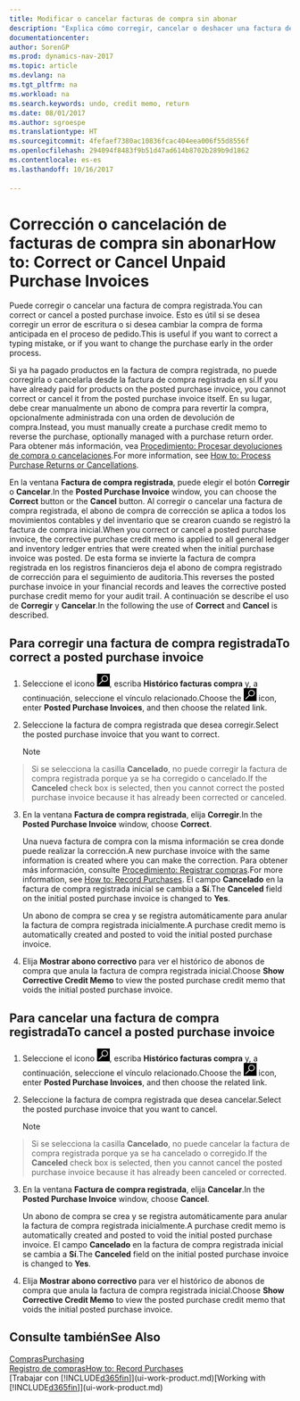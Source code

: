 ```yaml
---
title: Modificar o cancelar facturas de compra sin abonar
description: "Explica cómo corregir, cancelar o deshacer una factura de compra registrada y crear automáticamente un abono de compra."
documentationcenter: 
author: SorenGP
ms.prod: dynamics-nav-2017
ms.topic: article
ms.devlang: na
ms.tgt_pltfrm: na
ms.workload: na
ms.search.keywords: undo, credit memo, return
ms.date: 08/01/2017
ms.author: sgroespe
ms.translationtype: HT
ms.sourcegitcommit: 4fefaef7380ac10836fcac404eea006f55d8556f
ms.openlocfilehash: 294094f8483f9b51d47ad614b8702b289b9d1862
ms.contentlocale: es-es
ms.lasthandoff: 10/16/2017

---
```

# <a name="how-to-correct-or-cancel-unpaid-purchase-invoices"></a><span data-ttu-id="0003a-103">Corrección o cancelación de facturas de compra sin abonar</span><span class="sxs-lookup"><span data-stu-id="0003a-103">How to: Correct or Cancel Unpaid Purchase Invoices</span></span>
<span data-ttu-id="0003a-104">Puede corregir o cancelar una factura de compra registrada.</span><span class="sxs-lookup"><span data-stu-id="0003a-104">You can correct or cancel a posted purchase invoice.</span></span> <span data-ttu-id="0003a-105">Esto es útil si se desea corregir un error de escritura o si desea cambiar la compra de forma anticipada en el proceso de pedido.</span><span class="sxs-lookup"><span data-stu-id="0003a-105">This is useful if you want to correct a typing mistake, or if you want to change the purchase early in the order process.</span></span>

<span data-ttu-id="0003a-106">Si ya ha pagado productos en la factura de compra registrada, no puede corregirla o cancelarla desde la factura de compra registrada en sí.</span><span class="sxs-lookup"><span data-stu-id="0003a-106">If you have already paid for products on the posted purchase invoice, you cannot correct or cancel it from the posted purchase invoice itself.</span></span> <span data-ttu-id="0003a-107">En su lugar, debe crear manualmente un abono de compra para revertir la compra, opcionalmente administrada con una orden de devolución de compra.</span><span class="sxs-lookup"><span data-stu-id="0003a-107">Instead, you must manually create a purchase credit memo to reverse the purchase, optionally managed with a purchase return order.</span></span> <span data-ttu-id="0003a-108">Para obtener más información, vea [Procedimiento: Procesar devoluciones de compra o cancelaciones](purchasing-how-process-purchase-returns-cancellations.md).</span><span class="sxs-lookup"><span data-stu-id="0003a-108">For more information, see [How to: Process Purchase Returns or Cancellations](purchasing-how-process-purchase-returns-cancellations.md).</span></span>

<span data-ttu-id="0003a-109">En la ventana **Factura de compra registrada**, puede elegir el botón **Corregir** o **Cancelar**.</span><span class="sxs-lookup"><span data-stu-id="0003a-109">In the **Posted Purchase Invoice** window, you can choose the **Correct** button or the **Cancel** button.</span></span> <span data-ttu-id="0003a-110">Al corregir o cancelar una factura de compra registrada, el abono de compra de corrección se aplica a todos los movimientos contables y del inventario que se crearon cuando se registró la factura de compra inicial.</span><span class="sxs-lookup"><span data-stu-id="0003a-110">When you correct or cancel a posted purchase invoice, the corrective purchase credit memo is applied to all general ledger and inventory ledger entries that were created when the initial purchase invoice was posted.</span></span> <span data-ttu-id="0003a-111">De esta forma se invierte la factura de compra registrada en los registros financieros deja el abono de compra registrado de corrección para el seguimiento de auditoria.</span><span class="sxs-lookup"><span data-stu-id="0003a-111">This reverses the posted purchase invoice in your financial records and leaves the corrective posted purchase credit memo for your audit trail.</span></span> <span data-ttu-id="0003a-112">A continuación se describe el uso de **Corregir** y **Cancelar**.</span><span class="sxs-lookup"><span data-stu-id="0003a-112">In the following the use of **Correct** and **Cancel** is described.</span></span>

## <a name="to-correct-a-posted-purchase-invoice"></a><span data-ttu-id="0003a-113">Para corregir una factura de compra registrada</span><span class="sxs-lookup"><span data-stu-id="0003a-113">To correct a posted purchase invoice</span></span>
1. <span data-ttu-id="0003a-114">Seleccione el icono ![Buscar página o informe](media/ui-search/search_small.png "icono Buscar página o informe"), escriba **Histórico facturas compra** y, a continuación, seleccione el vínculo relacionado.</span><span class="sxs-lookup"><span data-stu-id="0003a-114">Choose the ![Search for Page or Report](media/ui-search/search_small.png "Search for Page or Report icon") icon, enter **Posted Purchase Invoices**, and then choose the related link.</span></span>  
2. <span data-ttu-id="0003a-115">Seleccione la factura de compra registrada que desea corregir.</span><span class="sxs-lookup"><span data-stu-id="0003a-115">Select the posted purchase invoice that you want to correct.</span></span>  

    > [!NOTE]  
>   <span data-ttu-id="0003a-116">Si se selecciona la casilla **Cancelado**, no puede corregir la factura de compra registrada porque ya se ha corregido o cancelado.</span><span class="sxs-lookup"><span data-stu-id="0003a-116">If the **Canceled** check box is selected, then you cannot correct the posted purchase invoice because it has already been corrected or canceled.</span></span>
3. <span data-ttu-id="0003a-117">En la ventana **Factura de compra registrada**, elija **Corregir**.</span><span class="sxs-lookup"><span data-stu-id="0003a-117">In the **Posted Purchase Invoice** window, choose **Correct**.</span></span>

    <span data-ttu-id="0003a-118">Una nueva factura de compra con la misma información se crea donde puede realizar la corrección.</span><span class="sxs-lookup"><span data-stu-id="0003a-118">A new purchase invoice with the same information is created where you can make the correction.</span></span> <span data-ttu-id="0003a-119">Para obtener más información, consulte [Procedimiento: Registrar compras](purchasing-how-record-purchases.md).</span><span class="sxs-lookup"><span data-stu-id="0003a-119">For more information, see [How to: Record Purchases](purchasing-how-record-purchases.md).</span></span> <span data-ttu-id="0003a-120">El campo **Cancelado** en la factura de compra registrada inicial se cambia a **Sí**.</span><span class="sxs-lookup"><span data-stu-id="0003a-120">The **Canceled** field on the initial posted purchase invoice is changed to **Yes**.</span></span>

    <span data-ttu-id="0003a-121">Un abono de compra se crea y se registra automáticamente para anular la factura de compra registrada inicialmente.</span><span class="sxs-lookup"><span data-stu-id="0003a-121">A purchase credit memo is automatically created and posted to void the initial posted purchase invoice.</span></span>
4. <span data-ttu-id="0003a-122">Elija **Mostrar abono correctivo** para ver el histórico de abonos de compra que anula la factura de compra registrada inicial.</span><span class="sxs-lookup"><span data-stu-id="0003a-122">Choose **Show Corrective Credit Memo** to view the posted purchase credit memo that voids the initial posted purchase invoice.</span></span>

## <a name="to-cancel-a-posted-purchase-invoice"></a><span data-ttu-id="0003a-123">Para cancelar una factura de compra registrada</span><span class="sxs-lookup"><span data-stu-id="0003a-123">To cancel a posted purchase invoice</span></span>
1. <span data-ttu-id="0003a-124">Seleccione el icono ![Buscar página o informe](media/ui-search/search_small.png "icono Buscar página o informe"), escriba **Histórico facturas compra** y, a continuación, seleccione el vínculo relacionado.</span><span class="sxs-lookup"><span data-stu-id="0003a-124">Choose the ![Search for Page or Report](media/ui-search/search_small.png "Search for Page or Report icon") icon, enter **Posted Purchase Invoices**, and then choose the related link.</span></span>  
2. <span data-ttu-id="0003a-125">Seleccione la factura de compra registrada que desea cancelar.</span><span class="sxs-lookup"><span data-stu-id="0003a-125">Select the posted purchase invoice that you want to cancel.</span></span>

    > [!NOTE]  
>   <span data-ttu-id="0003a-126">Si se selecciona la casilla **Cancelado**, no puede cancelar la factura de compra registrada porque ya se ha cancelado o corregido.</span><span class="sxs-lookup"><span data-stu-id="0003a-126">If the **Canceled** check box is selected, then you cannot cancel the posted purchase invoice because it has already been canceled or corrected.</span></span>
3. <span data-ttu-id="0003a-127">En la ventana **Factura de compra registrada**, elija **Cancelar**.</span><span class="sxs-lookup"><span data-stu-id="0003a-127">In the **Posted Purchase Invoice** window, choose **Cancel**.</span></span>

    <span data-ttu-id="0003a-128">Un abono de compra se crea y se registra automáticamente para anular la factura de compra registrada inicialmente.</span><span class="sxs-lookup"><span data-stu-id="0003a-128">A purchase credit memo is automatically created and posted to void the initial posted purchase invoice.</span></span> <span data-ttu-id="0003a-129">El campo **Cancelado** en la factura de compra registrada inicial se cambia a **Sí**.</span><span class="sxs-lookup"><span data-stu-id="0003a-129">The **Canceled** field on the initial posted purchase invoice is changed to **Yes**.</span></span>
4. <span data-ttu-id="0003a-130">Elija **Mostrar abono correctivo** para ver el histórico de abonos de compra que anula la factura de compra registrada inicial.</span><span class="sxs-lookup"><span data-stu-id="0003a-130">Choose **Show Corrective Credit Memo** to view the posted purchase credit memo that voids the initial posted purchase invoice.</span></span>

## <a name="see-also"></a><span data-ttu-id="0003a-131">Consulte también</span><span class="sxs-lookup"><span data-stu-id="0003a-131">See Also</span></span>
[<span data-ttu-id="0003a-132">Compras</span><span class="sxs-lookup"><span data-stu-id="0003a-132">Purchasing</span></span>](purchasing-manage-purchasing.md)  
[<span data-ttu-id="0003a-133">Registro de compras</span><span class="sxs-lookup"><span data-stu-id="0003a-133">How to: Record Purchases</span></span>](purchasing-how-record-purchases.md)  
<span data-ttu-id="0003a-134">[Trabajar con [!INCLUDE[d365fin](includes/d365fin_md.md)]](ui-work-product.md)</span><span class="sxs-lookup"><span data-stu-id="0003a-134">[Working with [!INCLUDE[d365fin](includes/d365fin_md.md)]](ui-work-product.md)</span></span>

